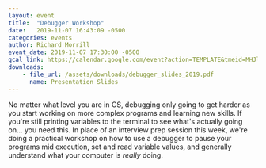 ```yaml
---
layout: event
title:  "Debugger Workshop"
date:   2019-11-07 16:43:09 -0500
categories: events
author: Richard Morrill
event_date: 2019-11-07 17:30:00 -0500
gcal_link: https://calendar.google.com/event?action=TEMPLATE&tmeid=MHJlYjRhN3V0aHRwbTk2MWtvZjJmdW81dmMgcmljaGFyZGdyYWhhbW1vcnJpbGxAbQ&tmsrc=richardgrahammorrill%40gmail.com
downloads:
    - file_url: /assets/downloads/debugger_slides_2019.pdf
      name: Presentation Slides
---
```


No matter what level you are in CS, debugging only going to get harder as you start working on more complex programs and learning new skills.  If you're still printing variables to the terminal to see what's actually going on... you need this.  In place of an interview prep session this week, we're doing a practical workshop on how to use a debugger to pause your programs mid execution, set and read variable values, and generally understand what your computer is _really_ doing.


